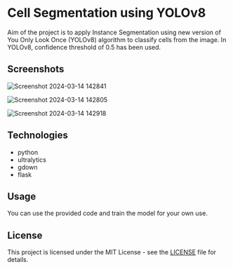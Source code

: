 # Cell Segmentation using YOLOv8

Aim of the project is to apply Instance Segmentation using new version of You Only Look Once (YOLOv8) algorithm to classify cells from the image. In YOLOv8, confidence threshold of 0.5 has been used.

## Screenshots

![Screenshot 2024-03-14 142841](https://github.com/devesht21/Gitt/assets/87495893/8937969c-a6d6-4338-a3ca-833fed1e77f2)

![Screenshot 2024-03-14 142805](https://github.com/devesht21/Gitt/assets/87495893/1996fd42-b61d-4200-97bf-219ccfd8f262)

![Screenshot 2024-03-14 142918](https://github.com/devesht21/Gitt/assets/87495893/a0353ba4-9f4e-48f0-b66c-d7e1ca85ac9f)

## Technologies

- python
- ultralytics
- gdown
- flask

## Usage

You can use the provided code and train the model for your own use.

## License

This project is licensed under the MIT License - see the [LICENSE](https://choosealicense.com/licenses/mit/) file for details.
